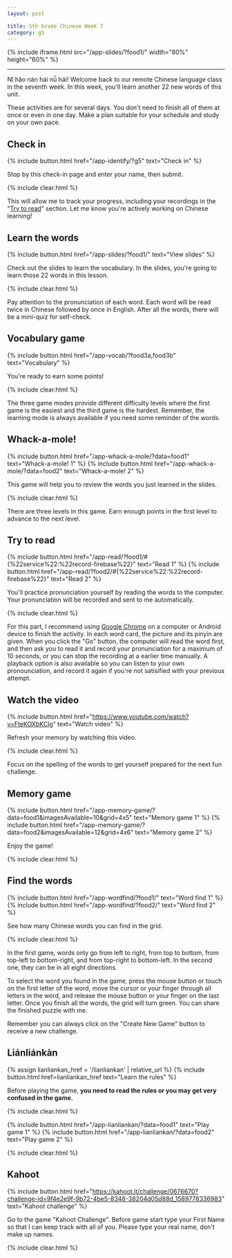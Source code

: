 ```yaml
---
layout: post

title: 5th Grade Chinese Week 7
category: g5
---
```


{% include iframe.html src="/app-slides/?food1/" width="80%" height="60%" %}

---

Nǐ hǎo nán hái nǚ hái! Welcome back to our remote Chinese language class in the seventh week. In this week, you'll learn another 22 new words of this unit.

These activities are for several days. You don't need to finish all of them at once or even in one day. Make a plan suitable for your schedule and study on your own pace.

## Check in

{% include button.html href="/app-identify/?g5" text="Check in" %}

Stop by this check-in page and enter your name, then submit.

{% include clear.html %}

This will allow me to track your progress, including your recordings in the "[Try to read](#try-to-read)" section. Let me know you're actively working on Chinese learning!

## Learn the words

{% include button.html href="/app-slides/?food1/" text="View slides" %}

Check out the slides to learn the vocabulary. In the slides, you're going to learn those 22 words in this lesson.

{% include clear.html %}

Pay attention to the pronunciation of each word. Each word will be read twice in Chinese followed by once in English. After all the words, there will be a mini-quiz for self-check.

## Vocabulary game

{% include button.html href="/app-vocab/?food3a,food3b" text="Vocabulary" %}

You're ready to earn some points!

{% include clear.html %}

The three game modes provide different difficulty levels where the first game is the easiest and the third game is the hardest. Remember, the learning mode is always available if you need some reminder of the words.

## Whack-a-mole!

{% include button.html href="/app-whack-a-mole/?data=food1" text="Whack-a-mole! 1" %} {% include button.html href="/app-whack-a-mole/?data=food2" text="Whack-a-mole! 2" %}

This game will help you to review the words you just learned in the slides.

{% include clear.html %}

There are three levels in this game. Earn enough points in the first level to advance to the next level.

## Try to read

{% include button.html href="/app-read/?food1/#{%22service%22:%22record-firebase%22}" text="Read 1" %} {% include button.html href="/app-read/?food2/#{%22service%22:%22record-firebase%22}" text="Read 2" %}

You'll practice pronunciation yourself by reading the words to the computer. Your pronunciation will be recorded and sent to me automatically.

{% include clear.html %}

For this part, I recommend using [Google Chrome][chrome] on a computer or Android device to finish the activity. In each word card, the picture and its pinyin are given. When you click the "Go" button, the computer will read the word first, and then ask you to read it and record your pronunciation for a maximum of 10 seconds, or you can stop the recording at a earlier time manually. A playback option is also available so you can listen to your own pronounciation, and record it again if you're not satisified with your previous attempt.

## Watch the video

{% include button.html href="https://www.youtube.com/watch?v=FteKOXbKClg" text="Watch video" %}

Refresh your memory by watching this video.

{% include clear.html %}

Focus on the spelling of the words to get yourself prepared for the next fun challenge.

## Memory game

{% include button.html href="/app-memory-game/?data=food1&imagesAvailable=10&grid=4x5" text="Memory game 1" %} {% include button.html href="/app-memory-game/?data=food2&imagesAvailable=12&grid=4x6" text="Memory game 2" %}

Enjoy the game!

{% include clear.html %}

## Find the words

{% include button.html href="/app-wordfind/?food1/" text="Word find 1" %} {% include button.html href="/app-wordfind/?food2/" text="Word find 2" %}

See how many Chinese words you can find in the grid.

{% include clear.html %}

In the first game, words only go from left to right, from top to bottom, from top-left to bottom-right, and from top-right to bottom-left. In the second one, they can be in all eight directions.

To select the word you found in the game, press the mouse button or touch on the first letter of the word, move the cursor or your finger through all letters in the word, and release the mouse button or your finger on the last letter. Once you finish all the words, the grid will turn green. You can share the finished puzzle with me.

Remember you can always click on the "Create New Game" button to receive a new challenge.

## Liánliánkàn

{% assign lianliankan_href = '/lianliankan' | relative_url %}
{% include button.html href=lianliankan_href text="Learn the rules" %}

Before playing the game, **you need to read the rules or you may get very confused in the game.**

{% include clear.html %}

{% include button.html href="/app-lianliankan/?data=food1" text="Play game 1" %} {% include button.html href="/app-lianliankan/?data=food2" text="Play game 2" %}

{% include clear.html %}

## Kahoot

{% include button.html href="https://kahoot.it/challenge/0676670?challenge-id=9f4e2e9f-9b72-4be5-8348-38204d05d88d_1589778336983" text="Kahoot challenge" %}

Go to the game "Kahoot Challenge". Before game start type your First Name so that I can keep track with all of you. Please type your real name, don't make up names.

{% include clear.html %}

[chrome]: https://www.google.com/intl/en/chrome/
